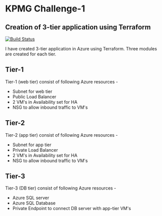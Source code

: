 # KPMG Challenge-1
## Creation of 3-tier application using Terraform



[![Build Status](https://travis-ci.org/joemccann/dillinger.svg?branch=master)](https://travis-ci.org/joemccann/dillinger)

I have created 3-tier application in Azure using Terraform. Three modules are created for each tier.


## Tier-1
Tier-1 (web tier) consist of following Azure resources -
- Subnet for web tier
- Public Load Balancer
- 2 VM's in Availability set for HA
- NSG to allow inbound traffic to VM's

## Tier-2
Tier-2 (app tier) consist of following Azure resources -
- Subnet for app tier
- Private Load Balancer
- 2 VM's in Availability set for HA
- NSG to allow inbound traffic to VM's

## Tier-3
Tier-3 (DB tier) consist of following Azure resources -
- Azure SQL server
- Azure SQL Database
- Private Endpoint to connect DB server with app-tier VM's


